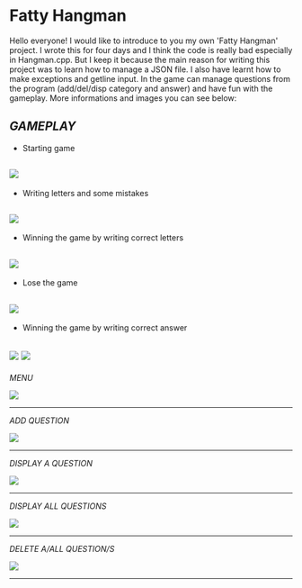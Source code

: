 # Fatty Hangman
Hello everyone!
I would like to introduce to you my own 'Fatty Hangman' project. I wrote this for four days and I think the code is really bad especially in Hangman.cpp. But I keep it because the main reason for writing this project was to learn how to manage a JSON file. I also have learnt how to make exceptions and getline input. In the game can manage questions from the program (add/del/disp category and answer) and have fun with the gameplay. More informations and images you can see below:

*GAMEPLAY*
--------------------------------------------------------------------------------------------------------------------
- Starting game

![](doc/images/start.png)
--------------------------------------------------------------------------------------------------------------------
- Writing letters and some mistakes

![](doc/images/start1.png)
--------------------------------------------------------------------------------------------------------------------
- Winning the game by writing correct letters

![](doc/images/start2.png)
--------------------------------------------------------------------------------------------------------------------
- Lose the game

![](doc/images/start3.png)
--------------------------------------------------------------------------------------------------------------------
- Winning the game by writing correct answer

![](doc/images/start4.png)
![](doc/images/start5.png)
--------------------------------------------------------------------------------------------------------------------

*MENU*

![](doc/images/menu.png)

--------------------------------------------------------------------------------------------------------------------

*ADD QUESTION*

![](doc/images/questAdd.png)

--------------------------------------------------------------------------------------------------------------------

*DISPLAY A QUESTION*

![](doc/images/dispQuest.png)

--------------------------------------------------------------------------------------------------------------------
*DISPLAY ALL QUESTIONS*

![](doc/images/dispAllQuest.png)

--------------------------------------------------------------------------------------------------------------------

*DELETE A/ALL QUESTION/S*

![](doc/images/delAllQuest.png)

--------------------------------------------------------------------------------------------------------------------

